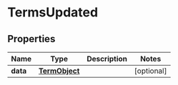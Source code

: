 
# TermsUpdated

## Properties
Name | Type | Description | Notes
------------ | ------------- | ------------- | -------------
**data** | [**TermObject**](TermObject.md) |  |  [optional]



